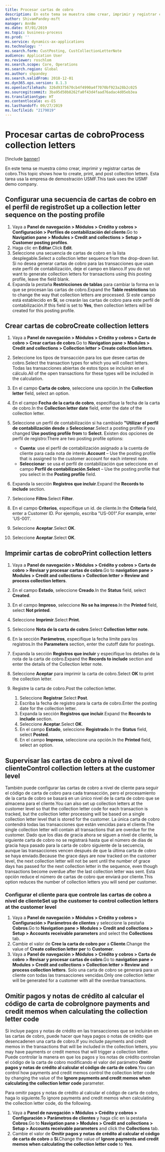 ```yaml
---
title: Procesar cartas de cobro
description: En este tema se muestra cómo crear, imprimir y registrar cartas de cobro.
author: ShivamPandey-msft
manager: AnnBe
ms.date: 07/01/2019
ms.topic: business-process
ms.prod: ''
ms.service: dynamics-ax-applications
ms.technology: ''
ms.search.form: CustPosting, CustCollectionLetterNote
audience: Application User
ms.reviewer: roschlom
ms.search.scope: Core, Operations
ms.search.region: Global
ms.author: shpandey
ms.search.validFrom: 2018-12-01
ms.dyn365.ops.version: 8.1.3
ms.openlocfilehash: 326d9375670cb4f4990a4f7070bf923a28b2c025
ms.sourcegitcommit: 3ba95d50b8262fa0f43d4faad76adac4d05eb3ea
ms.translationtype: HT
ms.contentlocale: es-ES
ms.lasthandoff: 09/27/2019
ms.locfileid: "2179819"
---
```

# <a name="process-collection-letters"></a><span data-ttu-id="1be15-103">Procesar cartas de cobro</span><span class="sxs-lookup"><span data-stu-id="1be15-103">Process collection letters</span></span>

[!include [banner](../../includes/banner.md)]

<span data-ttu-id="1be15-104">En este tema se muestra cómo crear, imprimir y registrar cartas de cobro.</span><span class="sxs-lookup"><span data-stu-id="1be15-104">This topic shows how to create, print, and post collection letters.</span></span> <span data-ttu-id="1be15-105">Esta tarea usa la empresa de demostración USMF.</span><span class="sxs-lookup"><span data-stu-id="1be15-105">This task uses the USMF demo company.</span></span>

## <a name="set-up-a-collection-letter-sequence-on-the-posting-profile"></a><span data-ttu-id="1be15-106">Configurar una secuencia de cartas de cobro en el perfil de registro</span><span class="sxs-lookup"><span data-stu-id="1be15-106">Set up a collection letter sequence on the posting profile</span></span>
1. <span data-ttu-id="1be15-107">Vaya a **Panel de navegación > Módulos > Crédito y cobros > Configuración > Perfiles de contabilización del cliente**.</span><span class="sxs-lookup"><span data-stu-id="1be15-107">Go to **Navigation pane > Modules > Credit and collections > Setup > Customer posting profiles**.</span></span>
2. <span data-ttu-id="1be15-108">Haga clic en **Editar**.</span><span class="sxs-lookup"><span data-stu-id="1be15-108">Click **Edit**.</span></span>
3. <span data-ttu-id="1be15-109">Seleccione una secuencia de cartas de cobro en la lista desplegable.</span><span class="sxs-lookup"><span data-stu-id="1be15-109">Select a collection letter sequence from the drop-down list.</span></span> <span data-ttu-id="1be15-110">Si no desea generar cartas de cobro para las transacciones que usan este perfil de contabilización, deje el campo en blanco.</span><span class="sxs-lookup"><span data-stu-id="1be15-110">If you do not want to generate collection letters for transactions using this posting profile, leave the field blank.</span></span>  
4. <span data-ttu-id="1be15-111">Expanda la pestaña **Restricciones de tablas** para cambiar la forma en la que se procesan las cartas de cobro.</span><span class="sxs-lookup"><span data-stu-id="1be15-111">Expand the **Table restrictions** tab to change the way that collection letters are processed.</span></span> <span data-ttu-id="1be15-112">Si este campo está establecido en **Sí**, se crearán las cartas de cobro para este perfil de contabilización.</span><span class="sxs-lookup"><span data-stu-id="1be15-112">If this field is set to **Yes**, then collection letters will be created for this posting profile.</span></span>  

## <a name="create-collection-letters"></a><span data-ttu-id="1be15-113">Crear cartas de cobro</span><span class="sxs-lookup"><span data-stu-id="1be15-113">Create collection letters</span></span>
1. <span data-ttu-id="1be15-114">Vaya a **Panel de navegación > Módulos > Crédito y cobros > Carta de cobro > Crear cartas de cobro**.</span><span class="sxs-lookup"><span data-stu-id="1be15-114">Go to **Navigation pane > Modules > Credit and collections > Collection letter > Create collection letters**.</span></span>
2. <span data-ttu-id="1be15-115">Seleccione los tipos de transacción para los que desee cartas de cobro.</span><span class="sxs-lookup"><span data-stu-id="1be15-115">Select the transaction types for which you will collect letters.</span></span> <span data-ttu-id="1be15-116">Todas las transacciones abiertas de estos tipos se incluirán en el cálculo.</span><span class="sxs-lookup"><span data-stu-id="1be15-116">All of the open transactions for these types will be included in the calculation.</span></span>  
3. <span data-ttu-id="1be15-117">En el campo **Carta de cobro**, seleccione una opción.</span><span class="sxs-lookup"><span data-stu-id="1be15-117">In the **Collection letter** field, select an option.</span></span>
4. <span data-ttu-id="1be15-118">En el campo **Fecha de la carta de cobro**, especifique la fecha de la carta de cobro.</span><span class="sxs-lookup"><span data-stu-id="1be15-118">In the **Collection letter date** field, enter the date of the collection letter.</span></span>
5. <span data-ttu-id="1be15-119">Seleccione un perfil de contabilización si ha cambiado **"Utilizar el perfil de contabilización desde** a **Seleccionar**.</span><span class="sxs-lookup"><span data-stu-id="1be15-119">Select a posting profile if you changed **Use posting profile from** to **Select**.</span></span> <span data-ttu-id="1be15-120">Existen dos opciones de perfil de registro:</span><span class="sxs-lookup"><span data-stu-id="1be15-120">There are two posting profile options:</span></span>   

   - <span data-ttu-id="1be15-121">**Cuenta**: use el perfil de contabilización asignado a la cuenta de cliente para cada nota de interés.</span><span class="sxs-lookup"><span data-stu-id="1be15-121">**Account** – Use the posting profile that is assigned to the customer account for each interest note.</span></span>   
   - <span data-ttu-id="1be15-122">**Seleccionar**: se usa el perfil de contabilización que seleccione en el campo **Perfil de contabilización**.</span><span class="sxs-lookup"><span data-stu-id="1be15-122">**Select** – Use the posting profile that you select in the **Posting profile** field.</span></span>  

6. <span data-ttu-id="1be15-123">Expanda la sección **Registros que incluir**.</span><span class="sxs-lookup"><span data-stu-id="1be15-123">Expand the **Records to include** section.</span></span>
7. <span data-ttu-id="1be15-124">Seleccione **Filtro**.</span><span class="sxs-lookup"><span data-stu-id="1be15-124">Select **Filter**.</span></span>
8. <span data-ttu-id="1be15-125">En el campo **Criterios**, especifique un id. de cliente.</span><span class="sxs-lookup"><span data-stu-id="1be15-125">In the **Criteria** field, enter a Customer ID.</span></span> <span data-ttu-id="1be15-126">Por ejemplo, escriba "US-001".</span><span class="sxs-lookup"><span data-stu-id="1be15-126">For example, enter 'US-001'.</span></span>
9. <span data-ttu-id="1be15-127">Seleccione **Aceptar**.</span><span class="sxs-lookup"><span data-stu-id="1be15-127">Select **OK**.</span></span>
10. <span data-ttu-id="1be15-128">Seleccione **Aceptar**.</span><span class="sxs-lookup"><span data-stu-id="1be15-128">Select **OK**.</span></span>

## <a name="print-collection-letters"></a><span data-ttu-id="1be15-129">Imprimir cartas de cobro</span><span class="sxs-lookup"><span data-stu-id="1be15-129">Print collection letters</span></span>
1. <span data-ttu-id="1be15-130">Vaya a **Panel de navegación > Módulos > Crédito y cobros > Carta de cobro > Revisar y procesar cartas de cobro**.</span><span class="sxs-lookup"><span data-stu-id="1be15-130">Go to **navigation pane > Modules > Credit and collections > Collection letter > Review and process collection letters**.</span></span>
2. <span data-ttu-id="1be15-131">En el campo **Estado**, seleccione **Creado**.</span><span class="sxs-lookup"><span data-stu-id="1be15-131">In the **Status** field, select **Created**.</span></span>
3. <span data-ttu-id="1be15-132">En el campo **Impreso**, seleccione **No se ha impreso**.</span><span class="sxs-lookup"><span data-stu-id="1be15-132">In the **Printed** field, select **Not printed**.</span></span>
4. <span data-ttu-id="1be15-133">Seleccione **Imprimir**.</span><span class="sxs-lookup"><span data-stu-id="1be15-133">Select **Print**.</span></span>
5. <span data-ttu-id="1be15-134">Seleccione **Nota de la carta de cobro**.</span><span class="sxs-lookup"><span data-stu-id="1be15-134">Select **Collection letter note**.</span></span>
6. <span data-ttu-id="1be15-135">En la sección **Parámetros**, especifique la fecha límite para los registros.</span><span class="sxs-lookup"><span data-stu-id="1be15-135">In the **Parameters** section, enter the cutoff date for postings.</span></span>
7. <span data-ttu-id="1be15-136">Expanda la sección **Registros que incluir** y especifique los detalles de la nota de la carta de cobro.</span><span class="sxs-lookup"><span data-stu-id="1be15-136">Expand the **Records to include** section and enter the details of the Collection letter note.</span></span>
8. <span data-ttu-id="1be15-137">Seleccione **Aceptar** para imprimir la carta de cobro.</span><span class="sxs-lookup"><span data-stu-id="1be15-137">Select **OK** to print the collection letter.</span></span>
9. <span data-ttu-id="1be15-138">Registre la carta de cobro.</span><span class="sxs-lookup"><span data-stu-id="1be15-138">Post the collection letter.</span></span>

    1. <span data-ttu-id="1be15-139">Seleccione **Registrar**.</span><span class="sxs-lookup"><span data-stu-id="1be15-139">Select **Post**.</span></span>
    1. <span data-ttu-id="1be15-140">Escriba la fecha de registro para la carta de cobro.</span><span class="sxs-lookup"><span data-stu-id="1be15-140">Enter the posting date for the collection letter.</span></span>
    1. <span data-ttu-id="1be15-141">Expanda la sección **Registros que incluir**.</span><span class="sxs-lookup"><span data-stu-id="1be15-141">Expand the **Records to include** section.</span></span>
    1. <span data-ttu-id="1be15-142">Seleccione **Aceptar**.</span><span class="sxs-lookup"><span data-stu-id="1be15-142">Select **OK**.</span></span>
    1. <span data-ttu-id="1be15-143">En el campo **Estado**, seleccione **Registrado**.</span><span class="sxs-lookup"><span data-stu-id="1be15-143">In the **Status** field, select **Posted**.</span></span>
    1. <span data-ttu-id="1be15-144">En el campo **Impreso**, seleccione una opción.</span><span class="sxs-lookup"><span data-stu-id="1be15-144">In the **Printed** field, select an option.</span></span>

## <a name="control-collection-letters-at-the-customer-level"></a><span data-ttu-id="1be15-145">Supervisar las cartas de cobro a nivel de cliente</span><span class="sxs-lookup"><span data-stu-id="1be15-145">Control collection letters at the customer level</span></span>
<span data-ttu-id="1be15-146">También puede configurar las cartas de cobro a nivel de cliente para seguir el código de carta de cobro para cada transacción, pero el procesamiento de la carta de cobro se basará en un único nivel de la carta de cobro que se almacena para el cliente.</span><span class="sxs-lookup"><span data-stu-id="1be15-146">You can also set up collection letters at the customer level so that the collection letter code for each transaction is tracked, but the collection letter processing will be based on a single collection letter level that is stored for the customer.</span></span> <span data-ttu-id="1be15-147">La única carta de cobro contendrá todas las transacciones que están vencidas para el cliente.</span><span class="sxs-lookup"><span data-stu-id="1be15-147">The single collection letter will contain all transactions that are overdue for the customer.</span></span> <span data-ttu-id="1be15-148">Dado que los días de gracia ahora se siguen a nivel de cliente, la siguiente carta de cobro no se registrará hasta que el número de días de gracia haya pasado para la carta de cobro siguiente de la secuencia, aunque las transacciones vencen después de que la última carta de cobro se haya enviado.</span><span class="sxs-lookup"><span data-stu-id="1be15-148">Because the grace days are now tracked on the customer level, the next collection letter will not be sent until the number of grace days has passed for the next collection letter in the sequence, even though transactions become overdue after the last collection letter was sent.</span></span> <span data-ttu-id="1be15-149">Esta opción reduce el número de cartas de cobro que enviará por cliente.</span><span class="sxs-lookup"><span data-stu-id="1be15-149">This option reduces the number of collection letters you will send per customer.</span></span> 

### <a name="set-up-the-customer-to-control-collection-letters-at-the-customer-level"></a><span data-ttu-id="1be15-150">Configurar el cliente para que controle las cartas de cobro a nivel de cliente</span><span class="sxs-lookup"><span data-stu-id="1be15-150">Set up the customer to control collection letters at the customer level</span></span>
1.  <span data-ttu-id="1be15-151">Vaya a **Panel de navegación > Módulos > Crédito y cobros > Configuración > Parámetros de clientes** y seleccione la pestaña **Cobros**.</span><span class="sxs-lookup"><span data-stu-id="1be15-151">Go to **Navigation pane > Modules > Credit and collections > Setup > Accounts receivable parameters** and select the **Collections** tab.</span></span> 
2.  <span data-ttu-id="1be15-152">Cambie el valor de **Cree la carta de cobro por** a **Cliente**.</span><span class="sxs-lookup"><span data-stu-id="1be15-152">Change the value of **Create collection letter per** to **Customer**.</span></span> 
3.  <span data-ttu-id="1be15-153">Vaya a **Panel de navegación > Módulos > Crédito y cobros > Carta de cobro > Revisar y procesar cartas de cobro**.</span><span class="sxs-lookup"><span data-stu-id="1be15-153">Go to **navigation pane > Modules > Credit and collections > Collection letter > Review and process collection letters**.</span></span> <span data-ttu-id="1be15-154">Solo una carta de cobro se generará para un cliente con todas las transacciones vencidas.</span><span class="sxs-lookup"><span data-stu-id="1be15-154">Only one collection letter will be generated for a customer with all the overdue transactions.</span></span>

## <a name="ignore-payments-and-credit-memos-when-calculating-the-collection-letter-code"></a><span data-ttu-id="1be15-155">Omitir pagos y notas de crédito al calcular el código de carta de cobro</span><span class="sxs-lookup"><span data-stu-id="1be15-155">Ignore payments and credit memos when calculating the collection letter code</span></span>
<span data-ttu-id="1be15-156">Si incluye pagos y notas de crédito en las transacciones que se incluirán en las cartas de cobro, puede hacer que haya pagos o notas de crédito que desencadenen una carta de cobro.</span><span class="sxs-lookup"><span data-stu-id="1be15-156">If you include payments and credit memos in the transactions that will be included in the collection letters, you may have payments or credit memos that will trigger a collection letter.</span></span> <span data-ttu-id="1be15-157">Puede controlar la manera en que los pagos y los notas de crédito controlan el código de la carta de cobro modificando el valor del parámetro **Omitir pagos y notas de crédito al calcular el código de carta de cobro**.</span><span class="sxs-lookup"><span data-stu-id="1be15-157">You can control how payments and credit memos control the collection letter code by changing the value of the **Ignore payments and credit memos when calculating the collection letter code** parameter.</span></span> 

<span data-ttu-id="1be15-158">Para omitir pagos y notas de crédito al calcular el código de carta de cobro, haga lo siguiente.</span><span class="sxs-lookup"><span data-stu-id="1be15-158">To ignore payments and credit memos when calculating the collection letter code, do the following.</span></span>

1. <span data-ttu-id="1be15-159">Vaya a **Panel de navegación > Módulos > Crédito y cobros > Configuración > Parámetros de clientes** y haga clic en la pestaña **Cobros**.</span><span class="sxs-lookup"><span data-stu-id="1be15-159">Go to **Navigation pane > Modules > Credit and collections > Setup > Accounts receivable parameters** and click the **Collections** tab.</span></span> 
2. <span data-ttu-id="1be15-160">Cambie el valor de **Omitir pagos y notas de crédito al calcular el código de carta de cobro** a **Sí**.</span><span class="sxs-lookup"><span data-stu-id="1be15-160">Change the value of **Ignore payments and credit memos when calculating the collection letter code** to **Yes**.</span></span>
